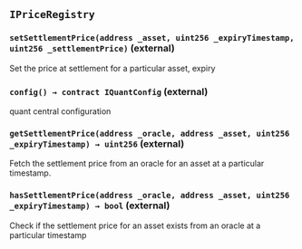 ## `IPriceRegistry`

### `setSettlementPrice(address _asset, uint256 _expiryTimestamp, uint256 _settlementPrice)` (external)

Set the price at settlement for a particular asset, expiry

### `config() → contract IQuantConfig` (external)

quant central configuration

### `getSettlementPrice(address _oracle, address _asset, uint256 _expiryTimestamp) → uint256` (external)

Fetch the settlement price from an oracle for an asset at a particular timestamp.

### `hasSettlementPrice(address _oracle, address _asset, uint256 _expiryTimestamp) → bool` (external)

Check if the settlement price for an asset exists from an oracle at a particular timestamp
